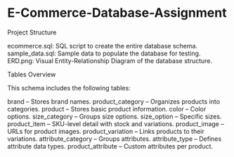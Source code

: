 # E-Commerce-Database-Assignment

Project Structure

ecommerce.sql: SQL script to create the entire database schema.
sample_data.sql: Sample data to populate the database for testing.
ERD.png: Visual Entity-Relationship Diagram of the database structure.

Tables Overview

This schema includes the following tables:

brand – Stores brand names.
product_category – Organizes products into categories.
product – Stores basic product information.
color – Color options.
size_category – Groups size options.
size_option – Specific sizes.
product_item – SKU-level detail with stock and variations.
product_image – URLs for product images.
product_variation – Links products to their variations.
attribute_category – Groups attributes.
attribute_type – Defines attribute data types.
product_attribute – Custom attributes per product.

